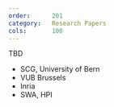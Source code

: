 ```yaml
---
order:      201
category:   Research Papers
cols:       100
---
```

TBD

- SCG, University of Bern
- VUB Brussels
- Inria
- SWA, HPI

<!--

===== 2015 =====

???

===== 2014 =====

Tim Felgentreff, Alan Borning, and Robert Hirschfeld. Babelsberg: Specifying and Solving Constraints on Object Behavior. In Journal of Object Technology (JOT), vol. 13, no. 4, pages 1:1-38, 2014, www.jot.fm, doi:10.5381/jot.2014.13.4.a1.

Marcel Taeumel, Michael Perscheid, Bastian Steinert, Jens Lincke, and Robert Hirschfeld. Interleaving of Modification and Use in Data-driven Tool Development. In Proceedings of the ACM Symposium for New Ideas, New Paradigms, and Reflections on Everything to do with Programming and Software (Onward!) 2014, co-located with the Conference on Object-oriented Programming, Systems, Languages, and Applications (OOPSLA) 2014, pages 185-200, Portland, Oregon, USA, October 22-24, 2014, ACM DL.

Bert Freudenberg, Dan Ingalls, Tim Felgentreff, Tobias Pape, and Robert Hirschfeld. SqueakJS - A Modern and Practical Smalltalk That Runs in Any Browser. In Proceedings of the Dynamic Languages Symposium (DLS) 2014, co-located with the Conference on Object-oriented Programming, Systems, Languages, and Applications (OOPSLA) 2014, pages 57-66, Portland, Oregon, USA, October 21, 2014, ACM DL.

Eric Seckler and Robert Hirschfeld. Archipelago: A Research Platform for Component Interaction in Distributed Applications. In Proceedings of the Workshop on Reactive and Event-based Languages and Systems (REBLS) 2014, co-located with the Conference on Object-oriented Programming, Systems, Languages, and Applications (OOPSLA) 2014, Portland, Oregon, USA, October 21, 2014.

Maria Graber, Tim Felgentreff, Robert Hirschfeld, and Alan Borning. Solving Interactive Logic Puzzles With Object-Constraints: An Experience Report Using Babelsberg/S for Squeak/Smalltalk. In Proceedings of the Workshop on Reactive and Event-based Languages and Systems (REBLS) 2014, co-located with the Conference on Object-oriented Programming, Systems, Languages, and Applications (OOPSLA) 2014, Portland, Oregon, USA, October 21, 2014.

Marcel Taeumel, Tim Felgentreff, and Robert Hirschfeld. Applying Data-driven Tool Development to Context-oriented Languages. In Proceedings of the Workshop on Context-oriented Programming (COP) 2014, co-located with the European Conference on Object-oriented Programming (ECOOP), Uppsala, Sweden, July 29, 2014, ACM DL.

Vasily Kirilichev, Eric Seckler, Benjamin Siegmund, Michael Perscheid, and Robert Hirschfeld. Stepwise Back-in-time Debugging. In Proceedings of GI Informatiktage 2014, Potsdam, Germany, March 27-28, 2014, GI.

Bastian Steinert and Robert Hirschfeld. How to Compare Performance in Program Design Activities: Towards an Empirical Evaluation of CoExist. In Hasso Plattner, Christoph Meinel, and Larry Leifer (eds.). Design Thinking Research: Building Innovation Eco-Systems. pages 219-238, Springer 2014, doi:10.1007/978-3-319-01303-9_14.

Michael Perscheid, Tim Felgentreff, and Robert Hirschfeld. Follow the Path: Debugging State Anomalies Along Execution Histories. In Proceedings of the IEEE European Conference on Software Maintenance and Reengineering and the Working Conference on Reverse Engineering (CSMR-WCRE) 2014 Software Evolution Week, pages 124-133, Antwerp, Belgium, February 3-6, 2014, IEEE.

Michael Perscheid and Robert Hirschfeld. Follow the Path: Debugging Tools for Test-driven Fault Navigation. In Tool Demo Track of the IEEE European Conference on Software Maintenance and Reengineering and the Working Conference on Reverse Engineering (CSMR-WCRE) 2014 Software Evolution Week, pages 446-449, Antwerp, Belgium, February 3-6, 2014, IEEE.

===== 2013 =====

Tim Felgentreff, Michael Perscheid, and Robert Hirschfeld. Constraining Timing-dependent Communication for Debugging Non-deterministic Failures. In Proceedings of the Fourth International Workshop on Academic Software Development Tools and Techniques (WASDeTT-4) 2013, co-located with the European Conference on Object-oriented Programming (ECOOP) 2013, Montpellier, France, July 1, 2013.

===== 2012 =====

Bastian Steinert, Damien Cassou, and Robert Hirschfeld. CoExist: Overcoming Aversion to Change – Preserving Immediate Access to Source Code and Run-time Information of Previous Development States. In Proceedings of the Dynamic Languages Symposium (DLS) 2012, co-located with the Conference on Object-oriented Programming, Systems, Languages, and Applications (OOPSLA) 2012, pages 107-117, Tucson, Arizona, USA, October 22, 2012, ACM DL. 

Marcel Taeumel, Bastian Steinert, and Robert Hirschfeld. The VIVIDE Programming Environment: Connecting Run-time Information with Programmers' System Knowledge. In Proceedings of the ACM Symposium for New Ideas, New Paradigms, and Reflections on Everything to do with Programming and Software (Onward!) 2012, co-located with the Conference on Object-oriented Programming, Systems, Languages, and Applications (OOPSLA) 2012, pages 117-126, Tucson, Arizona, USA, October 19-26, 2012, ACM DL.

Bastian Steinert, Marcel Taeumel, Damien Cassou, and Robert Hirschfeld. Adopting Design Practices for Programming. In Hasso Plattner, Christoph Meinel, and Larry Leifer (eds.). Design Thinking Research: Measuring Performance in Context. pages 247-262, Springer 2012, doi:10.1007/978-3-642-31991-4_14.

Michael Perscheid, Michael Haupt, Robert Hirschfeld, and Hidehiko Masuhara. Test-driven Fault Navigation for Debugging Reproducible Failures. In Journal on Information and Media Technologies, vol. 7, no. 4, pages 1377-1400 (reprinted from Computer Software, vol. 29, no. 3), 2012, Japan.

Michael Perscheid, Michael Haupt, Robert Hirschfeld, and Hidehiko Masuhara. Test-driven Fault Navigation for Debugging Reproducible Failures. In Journal of the Japan Society for Software Science and Technology (JSSST) on Computer Software, vol. 29, no. 3, pages 188-211, 2012, Japan.

Michael Perscheid, Damien Cassou, and Robert Hirschfeld. Test Quality Feedback: Improving Effectivity and Efficiency of Unit Testing. In Proceedings of the Conference on Creating, Connecting and Collaborating through Computing (C5) 2012, pages 60-67, Institute for Creative Technologies, University of Southern California, Playa Vista, California, USA, January 18-20, 2012, IEEE.

Lauritz Thamsen, Anton Gulenko, Michael Perscheid, Robert Krahn, Robert Hirschfeld, and David A. Thomas. Orca: A Single-language Web Framework for Collaborative Development. In Proceedings of the Conference on Creating, Connecting and Collaborating through Computing (C5) 2012, pages 45-52, Institute for Creative Technologies, University of Southern California, Playa Vista, California, USA, January 18-20, 2012, IEEE.

===== 2011 =====

Bastian Steinert and Robert Hirschfeld. Applying Design Knowledge to Programming. In Hasso Plattner, Christoph Meinel, and Larry Leifer (eds.). Design Thinking Research: Studying Co-creation in Practice. pages 259-277, Springer 2011, doi:10.1007/978-3-642-21643-5_15.

Michael Perscheid, Michael Haupt, Robert Hirschfeld, and Hidehiko Masuhara. Test-Driven Fault Navigation for Debugging Reproducible Failures. In Proceedings of the JSSST Annual Conference 2011, Naha, Okinawa, Japan, September 27-29, 2011.

Michael Haupt, Michael Perscheid, and Robert Hirschfeld. Type Harvesting: A Practical Approach to Obtaining Typing Information in Dynamic Programming Languages. In Proceedings of the Object-oriented Programming Languages and Systems (OOPS) Track of the ACM Symposium on Applied Computing (SAC) 2011, pages 1282-1289, Tunghai University, TaiChung, Taiwan, March 21-24, 2011, ACM Press.

Robert Hirschfeld, Bastian Steinert, and Jens Lincke. Agile Software Development in Virtual Collaboration Environments. In Hasso Plattner, Christoph Meinel, and Larry Leifer (eds.). Design Thinking: Understand-Improve-Apply. pages 197-218, Springer 2011, doi:10.1007/978-3-642-13757-0_12.

===== 2010 =====

Michael Perscheid, Bastian Steinert, Robert Hirschfeld, Felix Geller, and Michael Haupt. Immediacy through Interactivity: Online Analysis of Run-time Behavior. In Proceedings of the 17th Working Conference on Reverse Engineerings (WCRE) 2010, pages 77-86, Beverly, Massachusetts, USA, October 13-16, 2010, IEEE.

Michael Haupt, Michael Perscheid, Robert Hirschfeld, Lysann Kessler, Thomas Klingbeil, Stephanie Platz, Frank Schlegel, and Philipp Tessenow. PhidgetLab: Crossing the Border from Virtual to Real-World Objects. In Proceedings the Conference of Innovation and Technology in Computer Science Education (ITiCSE) 2010, Bilkent, Ankara, Turkey, June 26-30, 2010, ACM DL.

Bastian Steinert, Michael Haupt, Robert Krahn, and Robert Hirschfeld. Continuous Selective Testing. In Proceedings of the International Conference on Agile Software Development (XP) 2010, Springer LNBIP 48, pages 132-146, Trondheim, Norway, June 1-4, 2010, Springer.

Bastian Steinert, Marcel Taeumel, Jens Lincke, Tobias Pape, and Robert Hirschfeld. CodeTalk-Conversations About Code. In Proceedings of the Conference on Creating, Connecting and Collaborating through Computing (C5) 2010, pages 11-18, San Diego, California, USA, January 25-27, 2010, IEEE.

===== 2009 =====

Bastian Steinert, Michael Grunewald, Stefan Richter, Jens Lincke, and Robert Hirschfeld. Multi-user Multi-account Interaction in Groupware Supporting Single-display Collaboration. In Proceedings of the International Conference on Collaborative Computing: Networking, Applications and Worksharing (CollaborateCom) 2009, Crystal City, Washington D.C., USA, November 11-14, 2009, IEEE, doi:10.4108/ICST.COLLABORATECOM2009.8290.

Bastian Steinert, Michael Perscheid, Martin Beck, Jens Lincke, and Robert Hirschfeld. Debugging into Examples - Leveraging Tests for Program Comprehension. In Proceedings of the International Conference on Testing of Software and Communication Systems and the International Workshop on Formal Approaches to Testing of Software (TESTCOM/FATES) 2009, Springer LNCS 5826, pages 235-240, Eindhoven, The Netherlands, November 2-4, 2009, Springer.

Thomas Kowark, Robert Hirschfeld, and Michael Haupt. Object-Relational Mapping with SqueakSave. In Proceedings of the International Workshop on Smalltalk Technologies (IWST) 2009, Brest, France, August 31, 2009, ACM DL.

Philipp Engelhard, Robert Hirschfeld, and Jens Lincke. Pitsupai - Collaborative Scripting in a distributed, persistent 3D World. In Proceedings of the Conference on Creating, Connecting and Collaborating through Computing (C5) 2009, pages 87-94, Kyoto, Japan, January 19-22, 2009, IEEE.

Norman Holz, Robert Hirschfeld, Jens Lincke, Michael Rüger, and Michael Haupt. Sophie - Tools and Materials in Multimedia Book Creation. In Proceedings of the Conference on Creating, Connecting and Collaborating through Computing (C5) 2009, pages 20-26, Kyoto, Japan, January 19-22, 2009, IEEE.

===== 2008 =====

Robert Hirschfeld. Dynamic Adaptation - Changing Services at Runtime. In Hendrik Berndt (ed.), Towards 4G Technologies: Services with Initiative, Wiley Series on Communications Networking & Distributed Systems, Wiley, 2008.

Robert Hirschfeld, Pascal Costanza, and Oscar Nierstrasz. Context-oriented Programming. In Journal of Object Technology (JOT), vol. 7, no. 3, pages 125-151, March - April 2008, www.jot.fm.

Jens Lincke, Robert Hirschfeld, Michael Rüger, and Maic Masuch. SophieScript - Active Content in Multimedia Documents. In Proceedings of the Conference on Creating, Connecting and Collaborating through Computing (C5) 2008, pages 21-28, Poitiers, France, January 14-16, 2008, IEEE.

Robert Hirschfeld, Michael Haupt, Michael Rüger, Patrick Brünn, Ronny Esterluß, Norman Holz, Kerstin Knebel, and Robert Timm. SophieServer - The Future of Reading. In Proceedings of the Conference on Creating, Connecting and Collaborating through Computing (C5) 2008, pages 29-35, Poitiers, France, January 14-16, 2008, IEEE.

Robert Hirschfeld, Pascal Costanza, and Michael Haupt. An Introduction to Context-oriented Programming with ContextS. In Generative and Transformational Techniques in Software Engineering (GTTSE) II, Springer LNCS 5235, pages 396-407, Braga, Portugal, July 2-7, 2008, Springer.

===== 2007 =====

Johan Brichau, Andy Kellens, Kris Gybels, Kim Mens, Robert Hirschfeld, and Theo D'Hondt. Application-Specific Models and Pointcuts Using a Logic Meta Language. In Elsevier Journal on Computer Languages, Systems & Structures, vol. 34, no. 2-3, July - October 2008, pages 66-82, May 13, 2007, doi:10.1016/j.cl.2007.05.004.

Michael Haupt, Robert Hirschfeld, and Marcus Denker. Type Feedback for Bytecode Interpreters. 2nd Workshop on Implementation, Compilation, Optimization of Object-oriented Languages, Programs and Systems (ICOOOLPS) 2007, co-located with the European Conference on Object-oriented Programming (ECOOP) 2007, Berlin, Germany, July 30, 2007.

Johan Brichau, Andy Kellens, Kris Gybels, Kim Mens, Robert Hirschfeld, and Theo D'Hondt. Application-Specific Models and Pointcuts Using a Logic Meta Language. In Advances in Smalltalk, Springer LNCS 4406, pages 1-22, Springer, 2007.

===== 2006 =====

Alexandre Bergel, Robert Hirschfeld, Siobhan Clarke, and Pascal Costanza. AspectBoxes - Controlling the Visibility of Aspects. In Proceedings of the First International Conference on Software and Data Technologies (ICSOFT) 2006, Springer CCIS 10, pages 74-83, Setubal, Portugal, September 11-14, 2006, Springer.

Robert Hirschfeld and Katsuya Kawamura. Dynamic Service Adaptation. In Software: Practice and Experience, 36(11-12):1115-1131, September-October 2006, Wiley InterScience.

===== 2005 =====

Robert Hirschfeld and Stefan Hanenberg. Open Aspects. In Elsevier Journal on Computer Languages, Systems & Structures, Science Direct, vol. 32, no. 2-3, July-October 2006, pages 87-108, Elsevier 2005.

Pascal Costanza and Robert Hirschfeld. Language Constructs for Context-oriented Programming - An Overview of ContextL. In Proceedings of the Dynamic Languages Symposium (DLS) 2005, co-located with the Conference on Object-oriented Programming, Systems, Languages, and Applications (OOPSLA) 2005, San Diego, California, USA, October 18, 2005, ACM DL.

Robert Hirschfeld and Ralf Lämmel. Reflective Designs. In IEE Journal on Software, Special Issue on Reusable Software Libraries, vol. 152, no. 1, pages 38-51, February 2005.

===== 2004 =====

Stefan Hanenberg, Robert Hirschfeld, and Rainer Unland. Morphing Aspects: Incompletely Woven Aspects and Continuous Weaving. In Proceedings of the 3rd International Conference on Aspect-oriented Software Development (AOSD) 2004, pages 46-55, ACM Press, Lancaster, UK, March 22-26, 2004.

Robert Hirschfeld, Katsuya Kawamura, and Hendrik Berndt. Dynamic Service Adaptation for Runtime System Extensions. In Roberto Battiti, Renato Lo Cigno Cigno, Marco Conti (eds.), Proceedings of Wireless On-Demand Network Systems (WONS) 2004, Springer LNCS 2928, pages 227-240, Springer, 2004.

===== 2003 =====

Sergei Kojarski, Karl Lieberherr, David H. Lorenz, and Robert Hirschfeld. Aspectual Reflection. In Proceedings of the 2003 International Workshop on Software Engineering Properties of Languages for Aspect Technologies (SPLAT), co-located with the 2nd International Conference on Aspect-Oriented Software Development (AOSD) 2003, Boston, Massachusetts, USA, March 17-21, 2003.

Robert Hirschfeld. AspectS – Aspect-oriented Programming with Squeak. In Mehmet Aksit, Mira Mezini, and Rainer Unland (eds.), Proceedings of Objects, Components, Architectures, Services, and Applications for a Networked World, Springer LNCS 2591, pages 216-232, Springer, 2003.

-->
